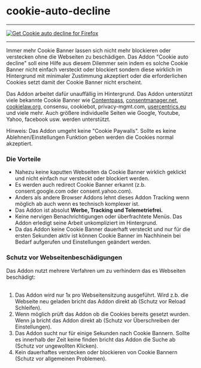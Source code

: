 # cookie-auto-decline

***

<a href="https://addons.mozilla.org/de/firefox/addon/cookie-auto-decline/"><img src="https://user-images.githubusercontent.com/585534/107280546-7b9b2a00-6a26-11eb-8f9f-f95932f4bfec.png" alt="Get Cookie auto decline for Firefox"></a>

***

Immer mehr Cookie Banner lassen sich nicht mehr blockieren oder verstecken ohne die Webseiten zu beschädigen. Das Addon "Cookie auto decline" soll eine Hilfe aus diesem Dilemmer sein indem es solche Cookie Banner nicht einfach versteckt oder blockiert sondern diese wirklich im Hintergrund mit minimaler Zustimmung akzeptiert oder die erforderlichen Cookies setzt damit der Cookie Banner nicht erscheint. 

Das Addon arbeitet dafür unauffällig im Hintergrund.
Das Addon unterstützt viele bekannte Cookie Banner wie [Contentpass](https://www.contentpass.net/de), [consentmanager.net](https://www.consentmanager.net/), [cookielaw.org](https://www.cookielaw.org/), consensu, cookiebot, privacy-mgmt.com, [usercentrics.eu](https://usercentrics.com/) und viele mehr. Auch größere individuelle Seiten wie Google, Youtube, Yahoo, facebook usw. werden unterstützt.

Hinweis: Das Addon umgeht keine "Cookie Paywalls". Sollte es keine Ablehnen/Einstellungen Funktion geben werden die Cookies normal akzeptiert.

<h3>Die Vorteile</h3>
<ul>
  <li>Nahezu keine kaputten Webseiten da Cookie Banner wirklich geklickt und nicht einfach nur versteckt oder blockiert werden.</li>
  <li>Es werden auch redirect Cookie Banner erkannt (z.b. consent.google.com oder consent.yahoo.com).</li>
  <li>Anders als andere Browser Addons lehnt dieses Addon Tracking wenn möglich ab auch wenn es technisch komplexer ist.</li>
  <li>Das Addon ist absolut <b>Werbe, Tracking und Telemetriefrei.</b></li>
  <li>Keine nervigen Benachrichtigungen oder überfrachtete Menüs. Das Addon erledigt seine Arbeit unkompliziert im Hintergrund.</li>
  <li>Da das Addon keine Cookie Banner dauerhaft versteckt und nur für die ersten Sekunden aktiv ist können Cookie Banner im Nachhinein bei Bedarf aufgerufen und Einstellungen geändert werden.</li>
</ul>
<h3>Schutz vor Webseitenbeschädigungen</h3>
Das Addon nutzt mehrere Verfahren um zu verhindern das es Webseiten beschädigt:
<br><br>
<ol>
  <li>Das Addon wird nur 1x pro Webseitensitzung ausgeführt. Wird z.b. die Webseite neu geladen bricht das Addon direkt ab (Schutz vor Reload Schleifen).</li>
  <li>Wenn möglich prüft das Addon ob die Cookies bereits gesetzt wurden. Wenn ja bricht das Addon direkt ab (Schutz vor Überschreiben der Einstellungen).</li>
  <li>Das Addon sucht nur für einige Sekunden nach Cookie Bannern. Sollte es innerhalb der Zeit keine finden bricht das Addon die Suche ab (Schutz vor ungewollten Klicken).</li>
  <li>Kein dauerhaftes verstecken oder blockieren von Cookie Bannern (Schutz vor allgemeinen Problemen).</li>
</ol>
